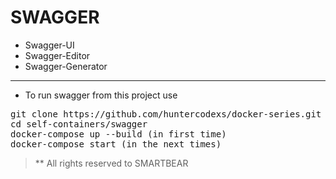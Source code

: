 # SWAGGER

- Swagger-UI
- Swagger-Editor
- Swagger-Generator

-------------

- To run swagger from this project use

<pre>
git clone https://github.com/huntercodexs/docker-series.git .
cd self-containers/swagger
docker-compose up --build (in first time)
docker-compose start (in the next times)
</pre>

> ** All rights reserved to SMARTBEAR
